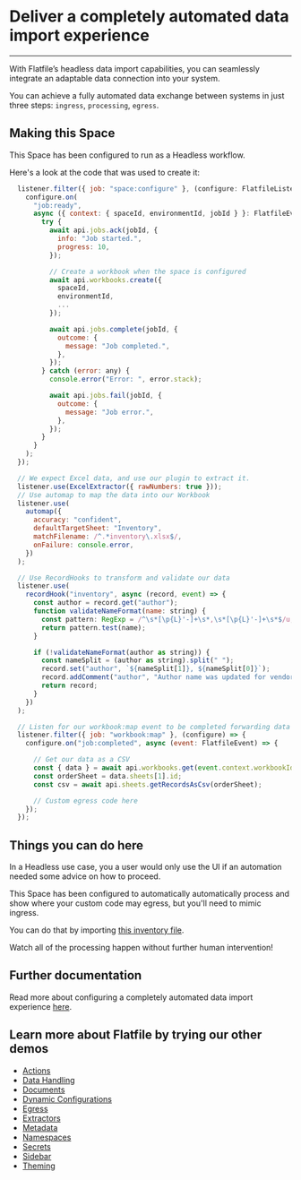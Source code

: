 # Deliver a completely automated data import experience

---

With Flatfile’s headless data import capabilities, you can seamlessly integrate an adaptable data connection into your system.

You can achieve a fully automated data exchange between systems in just three steps: `ingress`, `processing`, `egress`.

## Making this Space

This Space has been configured to run as a Headless workflow.

Here's a look at the code that was used to create it:

```jsx
  listener.filter({ job: "space:configure" }, (configure: FlatfileListener) => {
    configure.on(
      "job:ready",
      async ({ context: { spaceId, environmentId, jobId } }: FlatfileEvent) => {
        try {
          await api.jobs.ack(jobId, {
            info: "Job started.",
            progress: 10,
          });

          // Create a workbook when the space is configured
          await api.workbooks.create({
            spaceId,
            environmentId,
            ...
          });

          await api.jobs.complete(jobId, {
            outcome: {
              message: "Job completed.",
            },
          });
        } catch (error: any) {
          console.error("Error: ", error.stack);

          await api.jobs.fail(jobId, {
            outcome: {
              message: "Job error.",
            },
          });
        }
      }
    );
  });

  // We expect Excel data, and use our plugin to extract it.
  listener.use(ExcelExtractor({ rawNumbers: true }));
  // Use automap to map the data into our Workbook
  listener.use(
    automap({
      accuracy: "confident",
      defaultTargetSheet: "Inventory",
      matchFilename: /^.*inventory\.xlsx$/,
      onFailure: console.error,
    })
  );

  // Use RecordHooks to transform and validate our data
  listener.use(
    recordHook("inventory", async (record, event) => {
      const author = record.get("author");
      function validateNameFormat(name: string) {
        const pattern: RegExp = /^\s*[\p{L}'-]+\s*,\s*[\p{L}'-]+\s*$/u;
        return pattern.test(name);
      }

      if (!validateNameFormat(author as string)) {
        const nameSplit = (author as string).split(" ");
        record.set("author", `${nameSplit[1]}, ${nameSplit[0]}`);
        record.addComment("author", "Author name was updated for vendor");
        return record;
      }
    })
  );

  // Listen for our workbook:map event to be completed forwarding data
  listener.filter({ job: "workbook:map" }, (configure) => {
    configure.on("job:completed", async (event: FlatfileEvent) => {

      // Get our data as a CSV
      const { data } = await api.workbooks.get(event.context.workbookId);
      const orderSheet = data.sheets[1].id;
      const csv = await api.sheets.getRecordsAsCsv(orderSheet);

      // Custom egress code here
    });
  });
```

## Things you can do here

In a Headless use case, you a user would only use the UI if an automation needed some advice on how to proceed.

This Space has been configured to automatically automatically process and show where your custom code may egress, but you'll need to mimic ingress.

You can do that by importing [this inventory file](https://github.com/FlatFilers/flatfile-docs-kitchen-sink/blob/main/typescript/headless/inventory.xlsx).

Watch all of the processing happen without further human intervention!

## Further documentation

Read more about configuring a completely automated data import experience [here](https://flatfile.com/docs/guides/use-cases/headless).

## Learn more about Flatfile by trying our other demos

- [Actions](https://platform.flatfile.com/getting-started)
- [Data Handling](https://platform.flatfile.com/getting-started)
- [Documents](https://platform.flatfile.com/getting-started)
- [Dynamic Configurations](https://platform.flatfile.com/getting-started)
- [Egress](https://platform.flatfile.com/getting-started)
- [Extractors](https://platform.flatfile.com/getting-started)
- [Metadata](https://platform.flatfile.com/getting-started)
- [Namespaces](https://platform.flatfile.com/getting-started)
- [Secrets](https://platform.flatfile.com/getting-started)
- [Sidebar](https://platform.flatfile.com/getting-started)
- [Theming](https://platform.flatfile.com/getting-started)
